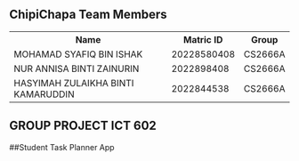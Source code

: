 
</head>
<body>

<h2>ChipiChapa Team Members</h2>

<table>
  <tr>
    <th>Name</th>
    <th>Matric ID</th>
    <th>Group</th>
  </tr>
  <tr>
    <td>MOHAMAD SYAFIQ BIN ISHAK</td>
    <td>20228580408</td>
    <td>CS2666A</td>
  </tr>
  <tr>
    <td>NUR ANNISA BINTI ZAINURIN </td>
    <td>2022898408</td>
    <td>CS2666A</td>
  </tr>
  <tr>
    <td>HASYIMAH ZULAIKHA BINTI KAMARUDDIN</td>
    <td>2022844538</td>
    <td>CS2666A</td>
  </tr>
</table>
</body>

## GROUP PROJECT ICT 602

##Student Task Planner App
